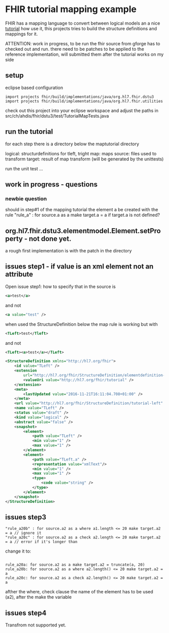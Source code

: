 # FHIR tutorial mapping example
FHIR has a mapping language to convert between logical models an a nice [tutorial](http://build.fhir.org/mapping-tutorial.html) how use it, this projects tries to build the structure definitions and mappings for it.

ATTENTION: work in progress, to be run the fhir source from gforge has to checked out and run. there need to be  patches to be applied to the reference implementation, will submitted them after the tutorial works on my side


## setup

eclipse based configuration

```
import projects fhir/build/implementations/java/org.hl7.fhir.dstu3
import projects fhir/build/implementations/java/org.hl7.fhir.utilities
```

check out this project into your eclipse workspace and adjust the paths in
src/ch/ahdis/fhir/dstu3/test/TutorialMapTests.java


## run the tutorial
for each step there is a directory below the maptutorial directory

logical: structurdefinitions for tleft, tright
map: maps
source: files used to transform
target: result of map transform (will be generated by the unittests)

run the unit test ...

## work in progress - questions

### newbie question

should in step#1 of the mapping tutorial the element a be created with the rule
"rule_a" : for source.a as a make target.a = a if target.a is not defined?

## org.hl7.fhir.dstu3.elementmodel.Element.setProperty - not done yet. 
a rough first implementation is with the patch in the directory

## issues step1 - if value is an xml element not an attribute

Open issue step1: how to specify that in the source is 

```xml
<a>test</a> 
```

and not 

```xml
<a value="test" />
```

when used the StructureDefinition below the map rule is working but with 

```xml
<TLeft>test</Tleft> 
```
and not 

```xml
<TLeft><a>test</a></TLeft>
```

```xml
<StructureDefinition xmlns="http://hl7.org/fhir">
	<id value="TLeft" />
	<extension
		url="http://hl7.org/fhir/StructureDefinition/elementdefinition-namespace">
		<valueUri value="http://hl7.org/fhir/tutorial" />
	</extension>
	<meta>
		<lastUpdated value="2016-11-21T16:11:04.708+01:00" />
	</meta>
	<url value="http://hl7.org/fhir/StructureDefinition/tutorial-left" />
	<name value="TLeft" />
	<status value="draft" />
	<kind value="logical" />
	<abstract value="false" />
	<snapshot>
		<element>
			<path value="TLeft" />
			<min value="1" />
			<max value="1" />
		</element>
		<element>
			<path value="TLeft.a" />
			<representation value="xmlText"/>
			<min value="1" />
			<max value="1" />
			<type>
				<code value="string" />
			</type>
		</element>
	</snapshot>
</StructureDefinition>
```

## issues step3

```
"rule_a20b" : for source.a2 as a where a1.length <= 20 make target.a2 = a // ignore it
"rule_a20c" : for source.a2 as a check a2.length <= 20 make target.a2 = a // error if it's longer than 
```

change it to:
```

rule_a20a: for source.a2 as a make target.a2 = truncate(a, 20)
rule_a20b: for source.a2 as a where a2.length() <= 20 make target.a2 = a
rule_a20c: for source.a2 as a check a2.length() <= 20 make target.a2 = a
```
afther the where, check clause the name of the element has to be used (a2), after the make the variable 


## issues step4

Transfrom not supported yet.

